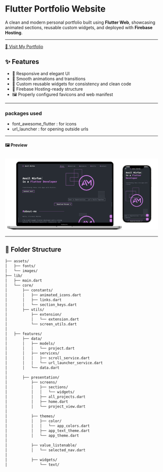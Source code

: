 # Flutter Portfolio Website

A clean and modern personal portfolio built using **Flutter Web**, showcasing animated sections, reusable custom widgets, and deployed with **Firebase Hosting**.

---

[🚀 Visit My Portfolio](https://portfolio-6d8b7.web.app/)

## ✨ Features

- 🎨 Responsive and elegant UI
- 🔁 Smooth animations and transitions
- 🧱 Custom reusable widgets for consistency and clean code
- 🚀 Firebase Hosting-ready structure
- 🖼️ Properly configured favicons and web manifest

---

### packages used

- font_awesome_flutter : for icons
- url_launcher : for opening outside urls

---

#### 🖼️ Preview

## ![portfolio preview](assets/images/portfolio%20preview.png)

---

## 📁 Folder Structure

```
├── assets/
│   ├── fonts/
│   └── images/
├── lib/
│   ├── main.dart
│   └── core/
│       ├── constants/
│       │   ├── animated_icons.dart
│       │   ├── links.dart
│       │   └── section_keys.dart
│       ├── utils/
│           ├── extension/
│           │   └── extension.dart
│           └── screen_utils.dart
│
│   ├── features/
│       ├── data/
│       │   ├── models/
│       │   │   └── project.dart
│       │   ├── services/
│       │   │   ├── scroll_service.dart
│       │   │   └── url_launcher_service.dart
│       │   └── data.dart
│
│       ├── presentation/
│           ├── screens/
│           │   ├── sections/
│           │   │   └── widgets/
│           │   ├── all_projects.dart
│           │   ├── home.dart
│           │   └── project_view.dart
│
│           ├── themes/
│           │   ├── color/
│           │   │   └── app_colors.dart
│           │   ├── app_text_theme.dart
│           │   └── app_theme.dart
│
│           ├── value_listenable/
│           │   └── selected_nav.dart
│
│           ├── widgets/
│               └── text/
```
